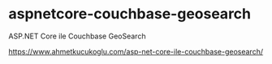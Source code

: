 # aspnetcore-couchbase-geosearch
ASP.NET Core ile Couchbase GeoSearch

https://www.ahmetkucukoglu.com/asp-net-core-ile-couchbase-geosearch/
